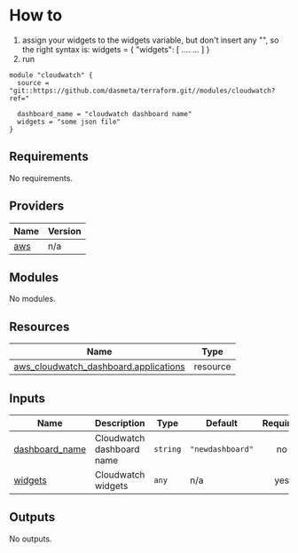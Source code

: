 # How to

1. assign your widgets to the widgets variable, but don't insert any "", so the right syntax is:
   widgets = {
   "widgets": [ ....
   ...
   ]
   }
2. run

```
module "cloudwatch" {
  source = "git::https://github.com/dasmeta/terraform.git//modules/cloudwatch?ref="

  dashboard_name = "cloudwatch dashboard name"
  widgets = "some json file"
}
```

<!-- BEGINNING OF PRE-COMMIT-TERRAFORM DOCS HOOK -->

## Requirements

No requirements.

## Providers

| Name                                             | Version |
| ------------------------------------------------ | ------- |
| <a name="provider_aws"></a> [aws](#provider_aws) | n/a     |

## Modules

No modules.

## Resources

| Name                                                                                                                                      | Type     |
| ----------------------------------------------------------------------------------------------------------------------------------------- | -------- |
| [aws_cloudwatch_dashboard.applications](https://registry.terraform.io/providers/hashicorp/aws/latest/docs/resources/cloudwatch_dashboard) | resource |

## Inputs

| Name                                                                        | Description               | Type     | Default          | Required |
| --------------------------------------------------------------------------- | ------------------------- | -------- | ---------------- | :------: |
| <a name="input_dashboard_name"></a> [dashboard_name](#input_dashboard_name) | Cloudwatch dashboard name | `string` | `"newdashboard"` |    no    |
| <a name="input_widgets"></a> [widgets](#input_widgets)                      | Cloudwatch widgets        | `any`    | n/a              |   yes    |

## Outputs

No outputs.

<!-- END OF PRE-COMMIT-TERRAFORM DOCS HOOK -->
